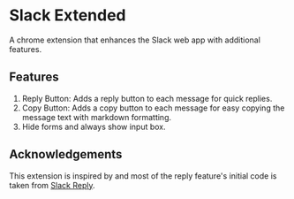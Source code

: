 # Slack Extended

A chrome extension that enhances the Slack web app with additional features.

## Features

1. Reply Button: Adds a reply button to each message for quick replies.
2. Copy Button: Adds a copy button to each message for easy copying the message text with markdown formatting.
3. Hide forms and always show input box.

## Acknowledgements

This extension is inspired by and most of the reply feature's initial code is taken from [Slack Reply](https://github.com/pashpashpash/slack-reply).
